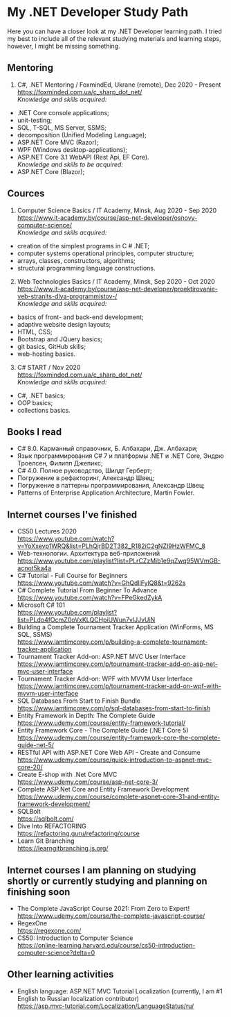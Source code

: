 # My .NET Developer Study Path
Here you can have a closer look at my .NET Developer learning path. I tried my best to include all of the relevant studying materials and learning steps, however, I might be missing something.  

## Mentoring

1) C#, .NET Mentoring / FoxmindEd, Ukrane (remote), Dec 2020 - Present  
https://foxminded.com.ua/c_sharp_dot_net/  
*Knowledge and skills acquired:*
- .NET Core console applications;
- unit-testing;
- SQL, T-SQL, MS Server, SSMS;
- decomposition (Unified Modeling Language);
- ASP.NET Core MVC (Razor);
- WPF (Windows desktop-applications);
- ASP.NET Core 3.1 WebAPI (Rest Api, EF Core).  
*Knowledge and skills to be acquired:*
- ASP.NET Core (Blazor);

## Cources

1) Computer Science Basics / IT Academy, Minsk, Aug 2020 - Sep 2020  
https://www.it-academy.by/course/asp-net-developer/osnovy-computer-science/  
*Knowledge and skills acquired:*
- creation of the simplest programs in C # .NET;
- computer systems operational principles, computer structure;
- arrays, classes, constructors, algorithms;
- structural programming language constructions.

2) Web Technologies Basics / IT Academy, Minsk, Sep 2020 - Oct 2020  
https://www.it-academy.by/course/asp-net-developer/proektirovanie-veb-stranits-dlya-programmistov-/  
*Knowledge and skills acquired:*
- basics of front- and back-end development;
- adaptive website design layouts;
- HTML, CSS;
- Bootstrap and JQuery basics;
- git basics, GitHub skills;
- web-hosting basics.

3) C# START / Nov 2020  
https://foxminded.com.ua/c_sharp_dot_net/  
*Knowledge and skills acquired:*
- C#, .NET basics;
- OOP basics;
- collections basics.

## Books I read

- C# 8.0. Карманный справочник, Б. Албахари, Дж. Албахари;
- Язык программирования C# 7 и платформы .NET и .NET Core, Эндрю Троелсен, Филипп Джепикс;
- C# 4.0. Полное руководство, Шилдт Герберт;
- Погружение в рефакторинг, Александр Швец;
- Погружение в паттерны программирования, Александр Швец;
- Patterns of Enterprise Application Architecture, Martin Fowler.

## Internet courses I've finished

- CS50 Lectures 2020  
https://www.youtube.com/watch?v=YoXxevp1WRQ&list=PLhQjrBD2T382_R182iC2gNZI9HzWFMC_8
- Web-технологии. Архитектура веб-приложений  
https://www.youtube.com/playlist?list=PLrCZzMib1e9qZwq95WVmGB-acnot5ka4a
- C# Tutorial - Full Course for Beginners  
https://www.youtube.com/watch?v=GhQdlIFylQ8&t=9262s
- C# Complete Tutorial From Beginner To Advance  
https://www.youtube.com/watch?v=FPeGkedZykA
- Microsoft C# 101  
https://www.youtube.com/playlist?list=PLdo4fOcmZ0oVxKLQCHpiUWun7vlJJvUiN
- Building a Complete Tournament Tracker Application (WinForms, MS SQL, SSMS)  
https://www.iamtimcorey.com/p/building-a-complete-tournament-tracker-application
- Tournament Tracker Add-on: ASP.NET MVC User Interface  
https://www.iamtimcorey.com/p/tournament-tracker-add-on-asp-net-mvc-user-interface
- Tournament Tracker Add-on: WPF with MVVM User Interface  
https://www.iamtimcorey.com/p/tournament-tracker-add-on-wpf-with-mvvm-user-interface
- SQL Databases From Start to Finish Bundle  
https://www.iamtimcorey.com/p/sql-databases-from-start-to-finish
- Entity Framework in Depth: The Complete Guide  
https://www.udemy.com/course/entity-framework-tutorial/
- Entity Framework Core - The Complete Guide (.NET Core 5)  
https://www.udemy.com/course/entity-framework-core-the-complete-guide-net-5/
- RESTful API with ASP.NET Core Web API - Create and Consume  
https://www.udemy.com/course/quick-introduction-to-aspnet-mvc-core-20/
- Create E-shop with .Net Core MVC  
https://www.udemy.com/course/asp-net-core-3/
- Complete ASP.Net Core and Entity Framework Development  
https://www.udemy.com/course/complete-aspnet-core-31-and-entity-framework-development/
- SQLBolt  
https://sqlbolt.com/
- Dive Into REFACTORING  
https://refactoring.guru/refactoring/course
- Learn Git Branching  
https://learngitbranching.js.org/

## Internet courses I am planning on studying shortly or currently studying and planning on finishing soon

- The Complete JavaScript Course 2021: From Zero to Expert!  
https://www.udemy.com/course/the-complete-javascript-course/
- RegexOne  
https://regexone.com/
- CS50: Introduction to Computer Science  
https://online-learning.harvard.edu/course/cs50-introduction-computer-science?delta=0


## Other learning activities

- English language: ASP.NET MVC Tutorial Localization (currently, I am #1 English to Russian localization contributor)  
https://asp.mvc-tutorial.com/Localization/LanguageStatus/ru/
